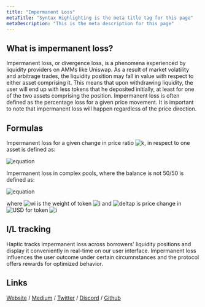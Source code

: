 ```yaml
---
title: "Impermanent Loss"
metaTitle: "Syntax Highlighting is the meta title tag for this page"
metaDescription: "This is the meta description for this page"
---
```


## What is impermanent loss?
Impermanent loss, or divergence loss, is a phenomena experienced by liquidity providers on AMMs like Uniswap. As a result of market volatility and arbitrage trades, the liquidity position may fall in value with respect to either asset comprising it. This means that upon withdrawing liquidity, the user will end up with less tokens that he deposited initially, at least for one of the two assets comprising the position. Impermanent loss is often defined as the percentage loss for a given price movement. It is 
important to note that impermanent loss will happen regardless of the price direction.

## Formulas
Impermanent loss for a given change in price ratio ![k](https://render.githubusercontent.com/render/math?math=%7Bk%7D), in respect to one asset is defined as:

![equation](https://render.githubusercontent.com/render/math?math=IL_%7B(k)%7D%20%3D%20%5Cfrac%7B2%5Csqrt%7Bk%7D%7D%20%7B1%2Bk%7D%20-1%0A)


Impermanent loss in complex pools, where the balance is not 50/50 is defined as:

![equation](https://render.githubusercontent.com/render/math?math=IL_%7B(%7B%5CDelta%7Dp%5E%7B%5C!i%7D)%7D%20%3D%20%5Cfrac%7B%5Cprod_%7Bi%7D(%7B%5CDelta%7Dp%5E%7B%5C!i%7D_%7B%5CUSD%7D)%5Ewi%7D%20%7B%5Csum_%7Bi%7D(%7B%5CDelta%7Dp%5E%7B%5C!i%7D_%7B%5CUSD%7D%5Ctimes%7Bwi%7D)%7D-1%0A)

where ![wi](https://render.githubusercontent.com/render/math?math=w_%7Bi%7D) is the weight of token ![i](https://render.githubusercontent.com/render/math?math=%7Bi%7D) and ![deltap](https://render.githubusercontent.com/render/math?math=%7B%5CDelta%7Dp%5E%7B%5C!i%7D_%7B%5CUSD%7D) is price change in ![USD](https://render.githubusercontent.com/render/math?math=%7BUSD%7D) for token ![i](https://render.githubusercontent.com/render/math?math=%7Bi%7D)

## I/L tracking

Haptic tracks impermanent loss across borrowers' liquidity positions and display it conveniently in real-time on our user interface. Impermanent loss influences the user outcome under certain circumnstances and the protocol offers rewards for optimized behavior.
## Links

[Website](https://haptic.finance) / [Medium](https://hapticfinance.medium.com/) / [Twitter](https://twitter.com/hapticfinance/) / [Discord](https://twitter.com/hapticfinance/) / [Github](https://github.com/hapticfinance/)